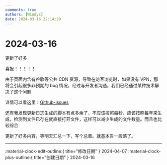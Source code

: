 ```yaml
---
comments: true
authors: [W1ndys]
date: 2024-03-16 22:14:29
---
```


# 2024-03-16

更新了好多

<!-- more -->

喜报！！！！！

由于页面内含有谷歌等公共 CDN 资源，导致在访客浏览时，如果没有 VPN，那将会引起很多非预期的 bug 情况，经过与开发者沟通，我们已经通过某种技术解决了这个问题

详情可以看这里：[Github-issues](https://github.com/squidfunk/mkdocs-material/discussions/6918#/)

还有我发现更新日志生成的脚本有点多余了，不应该按照每秒，应该按照每年来生成，检测到文件已存在就直接打开文件，这样可以减少生成的文件数量。而且也比较综合

更新了好多内容，等明天汇总一下，写个总章。就基本告一段落了。

---

:material-clock-edit-outline:{ title="修改日期" } 2024-04-07
:material-clock-plus-outline:{ title="创建日期" } 2024-03-16
